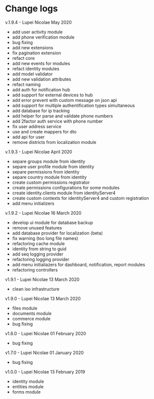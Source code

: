 # Change logs

v.1.9.4 - Lupei Nicolae May 2020
* add user activity module
* add phone verification module
* bug fixing
* add new extensions
* fix pagination extension
* refact core
* add new events for modules
* refact identity modules
* add model validator
* add new validation attributes
* refact naming
* add auth for notification hub
* add support for external devices to hub
* add error prevent with custom message on json api
* add support for multiple authentification types simultaneous
* add database for ip tracking
* add helper for parse and validate phone numbers
* add 2factor auth service with phone number
* fix user address service
* use and create mappers for dto
* add api for user
* remove districts from localization module

v.1.9.3 - Lupei Nicolae April 2020
* separe groups module from identity
* separe user profile module from identity
* separe permissions from identity
* separe country module from identity
* create custom permissions registrator
* create permissions configurations for some modules
* create identity.clients module from identityServer4
* create custom contexts for identityServer4 and custom registration
* add menu initializers


v.1.9.2 - Lupei Nicolae 16 March 2020
* develop ui module for database backup
* remove unused features
* add database provider for localization (beta)
* fix warning (too long file names)
* refactoring cache module
* identity from string to guid
* add seq logging provider
* refactoring logging provider
* add menu initialiazers for dashboard, notification, report modules
* refactoring controllers


v1.9.1 - Lupei Nicolae 13 March 2020
* clean iso infrastructure


v1.9.0 - Lupei Nicolae 13 March 2020
* files module
* documents module
* commerce module 
* bug fixing


v1.8.0 - Lupei Nicolae 01 February 2020
* bug fixing


v1.7.0 - Lupei Nicolae 01 January 2020
* bug fixing


v1.0.0 - Lupei Nicolae 13 February 2019
* identity module
* entities module
* forms module